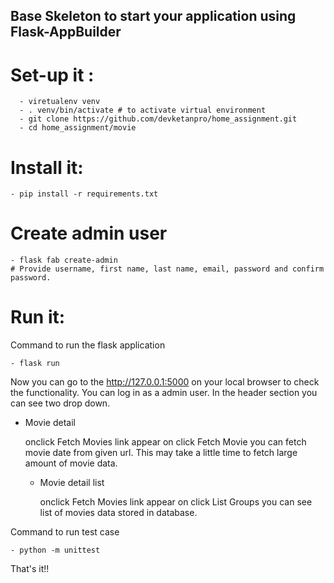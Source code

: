 Base Skeleton to start your application using Flask-AppBuilder
--------------------------------------------------------------

# Set-up it :
```
  - viretualenv venv
  - . venv/bin/activate # to activate virtual environment
  - git clone https://github.com/devketanpro/home_assignment.git
  - cd home_assignment/movie
```
# Install it:
```
- pip install -r requirements.txt
```

# Create admin user
```
- flask fab create-admin
# Provide username, first name, last name, email, password and confirm password.

```

# Run it:

Command to run the flask application
```
- flask run
```
Now you can go to the http://127.0.0.1:5000 on your local browser to check the functionality. 
You can log in as a admin user. In the header section you can see two drop down.
- Movie detail
 
    onclick Fetch Movies link appear on click Fetch Movie you can fetch movie date from given url.
    This may take a little time to fetch large amount of movie data.
  - Movie detail list

    onclick Fetch Movies link appear on click List Groups you can see list of movies data stored in database.


Command to  run test case
```
- python -m unittest
```
That's it!!
